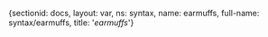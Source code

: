 {sectionid: docs, layout: var, ns: syntax, name: earmuffs, full-name: syntax/earmuffs,
  title: '*earmuffs*'}
